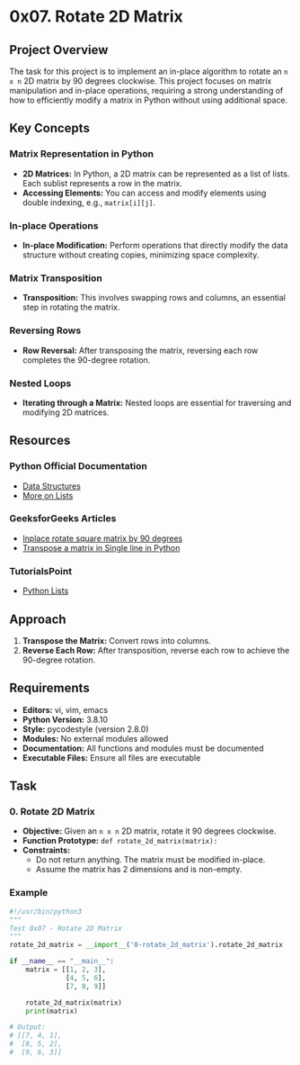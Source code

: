 # 0x07. Rotate 2D Matrix

## Project Overview
The task for this project is to implement an in-place algorithm to rotate an `n x n` 2D matrix by 90 degrees clockwise. This project focuses on matrix manipulation and in-place operations, requiring a strong understanding of how to efficiently modify a matrix in Python without using additional space.

## Key Concepts

### Matrix Representation in Python
- **2D Matrices:** In Python, a 2D matrix can be represented as a list of lists. Each sublist represents a row in the matrix.
- **Accessing Elements:** You can access and modify elements using double indexing, e.g., `matrix[i][j]`.

### In-place Operations
- **In-place Modification:** Perform operations that directly modify the data structure without creating copies, minimizing space complexity.

### Matrix Transposition
- **Transposition:** This involves swapping rows and columns, an essential step in rotating the matrix.

### Reversing Rows
- **Row Reversal:** After transposing the matrix, reversing each row completes the 90-degree rotation.

### Nested Loops
- **Iterating through a Matrix:** Nested loops are essential for traversing and modifying 2D matrices.

## Resources

### Python Official Documentation
- [Data Structures](https://docs.python.org/3/tutorial/datastructures.html)
- [More on Lists](https://docs.python.org/3/tutorial/datastructures.html#more-on-lists)

### GeeksforGeeks Articles
- [Inplace rotate square matrix by 90 degrees](https://www.geeksforgeeks.org/inplace-rotate-square-matrix-by-90-degrees/)
- [Transpose a matrix in Single line in Python](https://www.geeksforgeeks.org/transpose-matrix-single-line-python/)

### TutorialsPoint
- [Python Lists](https://www.tutorialspoint.com/python/python_lists.htm)

## Approach
1. **Transpose the Matrix:** Convert rows into columns.
2. **Reverse Each Row:** After transposition, reverse each row to achieve the 90-degree rotation.

## Requirements
- **Editors:** vi, vim, emacs
- **Python Version:** 3.8.10
- **Style:** pycodestyle (version 2.8.0)
- **Modules:** No external modules allowed
- **Documentation:** All functions and modules must be documented
- **Executable Files:** Ensure all files are executable

## Task

### 0. Rotate 2D Matrix
- **Objective:** Given an `n x n` 2D matrix, rotate it 90 degrees clockwise.
- **Function Prototype:** `def rotate_2d_matrix(matrix):`
- **Constraints:**
  - Do not return anything. The matrix must be modified in-place.
  - Assume the matrix has 2 dimensions and is non-empty.

### Example
```python
#!/usr/bin/python3
"""
Test 0x07 - Rotate 2D Matrix
"""
rotate_2d_matrix = __import__('0-rotate_2d_matrix').rotate_2d_matrix

if __name__ == "__main__":
    matrix = [[1, 2, 3],
              [4, 5, 6],
              [7, 8, 9]]

    rotate_2d_matrix(matrix)
    print(matrix)

# Output:
# [[7, 4, 1],
#  [8, 5, 2],
#  [9, 6, 3]]
